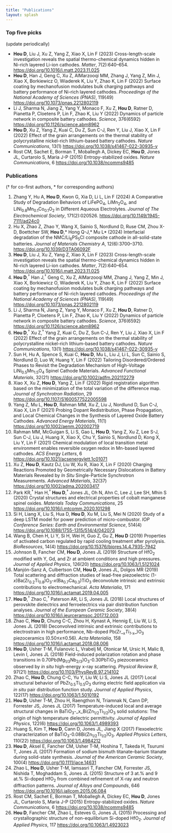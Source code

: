 ```yaml
---
title: "Publications"
layout: splash
---
```


### Top five picks
(update periodically)

+ **Hou D**, Liu J, Xu Z, Yang Z, Xiao X, Lin F (2023) Cross-length-scale investigation reveals the spatial thermo-chemical dynamics hidden in Ni-rich layered Li-ion cathodes. _Matter_, 7(2):640–654. <https://doi.org/10.1016/j.matt.2023.11.025>
+ **Hou D**, Han J, Geng C, Xu Z, AlMarzooqi MM, Zhang J, Yang Z, Min J, Xiao X, Borkiewicz O, Wiaderek K, Liu Y, Zhao K, Lin F (2022) Surface coating by mechanofusion modulates bulk charging pathways and battery performance of Ni-rich layered cathodes. _Proceedings of the National Academy of Sciences (PNAS)_, 119(49) <https://doi.org/10.1073/pnas.2212802119>
+ Li J, Sharma N, Jiang Z, Yang Y, Monaco F, Xu Z, **Hou D**, Ratner D, Pianetta P, Cloetens P, Lin F, Zhao K, Liu Y (2022) Dynamics of particle network in composite battery cathodes. _Science_, 376(6592) <https://doi.org/10.1126/science.abm8962>
+ **Hou D**, Xu Z, Yang Z, Kuai C, Du Z, Sun C-J, Ren Y, Liu J, Xiao X, Lin F (2022) Effect of the grain arrangements on the thermal stability of polycrystalline nickel-rich lithium-based battery cathodes. _Nature Communications_, 13(1) <https://doi.org/10.1038/s41467-022-30935-y>
+ Rost CM, Sachet E, Borman T, Moballegh A, Dickey EC, **Hou D**, Jones JL, Curtarolo S, Maria J-P (2015) Entropy-stabilized oxides. _Nature Communications_, 6 <https://doi.org/10.1038/ncomms9485>


### Publications
(† for co-first authors, \* for corresponding authors)

1. Zhang Y, Hu A, **Hou D**, Kwon G, Xia D, Li L, Lin F (2024) A Comparative Study of Degradation Behaviors of LiFePO<sub>4</sub>, LiMn<sub>2</sub>O<sub>4</sub>, and LiNi<sub>0.8</sub>Mn<sub>0.1</sub>Co<sub>0.1</sub>O<sub>2</sub> in Different Aqueous Electrolytes. _Journal of The Electrochemical Society_, 171(2):020526. <https://doi.org/10.1149/1945-7111/ad24c0>
1. Hu X, Zhao Z, Zhao Y, Wang X, Sainio S, Nordlund D, Ruse CM, Zhou X-D, Boettcher SW, **Hou D**,\* Hong Q-J,\* Mu L\* (2024) Interfacial degradation of the NMC/Li<sub>6</sub>PS<sub>5</sub>Cl composite cathode in all-solid-state batteries. _Journal of Materials Chemistry A_, 12(6):3700–3710. <https://doi.org/10.1039/D3TA06092F>
1. **Hou D**, Liu J, Xu Z, Yang Z, Xiao X, Lin F (2023) Cross-length-scale investigation reveals the spatial thermo-chemical dynamics hidden in Ni-rich layered Li-ion cathodes. _Matter_, 7(2):640–654. <https://doi.org/10.1016/j.matt.2023.11.025>
1. **Hou D**,<sup>†</sup> Han J,<sup>†</sup> Geng C, Xu Z, AlMarzooqi MM, Zhang J, Yang Z, Min J, Xiao X, Borkiewicz O, Wiaderek K, Liu Y, Zhao K, Lin F (2022) Surface coating by mechanofusion modulates bulk charging pathways and battery performance of Ni-rich layered cathodes. _Proceedings of the National Academy of Sciences (PNAS)_, 119(49) <https://doi.org/10.1073/pnas.2212802119>
1. Li J, Sharma N, Jiang Z, Yang Y, Monaco F, Xu Z, **Hou D**, Ratner D, Pianetta P, Cloetens P, Lin F, Zhao K, Liu Y (2022) Dynamics of particle network in composite battery cathodes. _Science_, 376(6592) <https://doi.org/10.1126/science.abm8962>
1. **Hou D**,<sup>†</sup> Xu Z,<sup>†</sup> Yang Z, Kuai C, Du Z, Sun C-J, Ren Y, Liu J, Xiao X, Lin F (2022) Effect of the grain arrangements on the thermal stability of polycrystalline nickel-rich lithium-based battery cathodes. _Nature Communications_, 13(1) <https://doi.org/10.1038/s41467-022-30935-y>
1. Sun H, Hu A, Spence S, Kuai C, **Hou D**, Mu L, Liu J, Li L, Sun C, Sainio S, Nordlund D, Luo W, Huang Y, Lin F (2022) Tailoring Disordered/Ordered Phases to Revisit the Degradation Mechanism of High-Voltage LiNi<sub>0.5</sub>Mn<sub>1.5</sub>O<sub>4</sub> Spinel Cathode Materials. _Advanced Functional Materials_, 32(21) <https://doi.org/10.1002/adfm.202112279>
1. Xiao X, Xu Z, **Hou D**, Yang Z, Lin F (2022) Rigid registration algorithm based on the minimization of the total variation of the difference map. _Journal of Synchrotron Radiation_, 29 <https://doi.org/10.1107/S1600577522005598>
1. Yang Z, Mu L, **Hou D**, Rahman MM, Xu Z, Liu J, Nordlund D, Sun C-J, Xiao X, Lin F (2021) Probing Dopant Redistribution, Phase Propagation, and Local Chemical Changes in the Synthesis of Layered Oxide Battery Cathodes. _Advanced Energy Materials_, 11(1) <https://doi.org/10.1002/aenm.202002719>
1. Rahman MM, McGuigan S, Li S, Gao L, **Hou D**, Yang Z, Xu Z, Lee S-J, Sun C-J, Liu J, Huang X, Xiao X, Chu Y, Sainio S, Nordlund D, Kong X, Liu Y, Lin F (2021) Chemical modulation of local transition metal environment enables reversible oxygen redox in Mn-based layered cathodes. _ACS Energy Letters_, 6 <https://doi.org/10.1021/acsenergylett.1c01071>
1. Xu Z, **Hou D**, Kautz DJ, Liu W, Xu R, Xiao X, Lin F (2020) Charging Reactions Promoted by Geometrically Necessary Dislocations in Battery Materials Revealed by _In Situ_ Single-Particle Synchrotron Measurements. _Advanced Materials_, 32(37) <https://doi.org/10.1002/adma.202003417>
1. Park KR,<sup>†</sup> Han H,<sup>†</sup> **Hou D**,<sup>†</sup> Jones JL, Oh N, Ahn C, Lee J, Lee SH, Mhin S (2020) Crystal structures and electrical properties of cobalt manganese spinel oxides. _Materials Today Communications_, 25 <https://doi.org/10.1016/j.mtcomm.2020.101298>
1. Si H, Liang X, Liu S, Hua D, **Hou D**, Xu M, Liu S, Mei N (2020) Study of a deep LSTM model for power prediction of micro-combustor. _IOP Conference Series: Earth and Environmental Science_, 514(4) <https://doi.org/10.1088/1755-1315/514/4/042073>
1. Wang B, Chen H, Li Y, Si H, Wei H, Guo Z, Gu Z, **Hou D** (2019) Properties of activated carbon regulated by rapid cooling treatment after pyrolysis. _BioResources_, 14(4) <https://doi.org/10.15376/biores.14.4.7935-7942>
1. Johnson B, Fancher CM, **Hou D**, Jones JL (2019) Structure of HfO<sub>2</sub> modified with Y, Gd, and Zr at ambient conditions and high pressures. _Journal of Applied Physics_, 126(20) <https://doi.org/10.1063/1.5121024>
1. Manjón-Sanz A, Culbertson CM, **Hou D**, Jones JL, Dolgos MR (2019) Total scattering and diffraction studies of lead-free piezoelectric (1-_x_)Ba(Zr<sub>0.2</sub>Ti<sub>0.8</sub>)O<sub>3</sub>\-_x_(Ba<sub>0.7</sub>Ca<sub>0.3</sub>)TiO<sub>3</sub> deconvolute intrinsic and extrinsic contributions to electromechanical. _Acta Materialia_, 171 <https://doi.org/10.1016/j.actamat.2019.04.005>
1. **Hou D**,<sup>†</sup> Zhao C,<sup>†</sup> Paterson AR, Li S, Jones JL (2018) Local structures of perovskite dielectrics and ferroelectrics via pair distribution function analyses. _Journal of the European Ceramic Society_, 38(4) <https://doi.org/10.1016/j.jeurceramsoc.2017.12.003>
1. Zhao C, **Hou D**, Chung C-C, Zhou H, Kynast A, Hennig E, Liu W, Li S, Jones JL (2018) Deconvolved intrinsic and extrinsic contributions to electrostrain in high performance, Nb-doped Pb(Zr_<sub>x</sub>_Ti<sub>1-</sub>_<sub>x</sub>_)O<sub>3</sub> piezoceramics (0.50≤_x_≤0.56). _Acta Materialia_, 158 <https://doi.org/10.1016/j.actamat.2018.08.006>
1. **Hou D**, Usher T-M, Fulanovic L, Vrabelj M, Otonicar M, Ursic H, Malic B, Levin I, Jones JL (2018) Field-induced polarization rotation and phase transitions in 0.70Pb(Mg<sub>1/3</sub>Nb<sub>2/3</sub>)O<sub>3</sub>\-0.30PbTiO<sub>3</sub> piezoceramics observed by _in situ_ high-energy x-ray scattering. _Physical Review B_, 97(21) <https://doi.org/10.1103/PhysRevB.97.214102>
1. Zhao C, **Hou D**, Chung C-C, Yu Y, Liu W, Li S, Jones JL (2017) Local structural behavior of PbZr<sub>0.5</sub>Ti<sub>0.5</sub>O<sub>3</sub> during electric field application via _in situ_ pair distribution function study. _Journal of Applied Physics_, 122(17) <https://doi.org/10.1063/1.5010192>
1. **Hou D**, Usher T-M, Zhou H, Raengthon N, Triamnak N, Cann DP, Forrester JS, Jones JL (2017) Temperature-induced local and average structural changes in BaTiO<sub>3</sub>\-_x_Bi(Zn<sub>1/2</sub>Ti<sub>1/2</sub>)O<sub>3</sub> solid solutions: The origin of high temperature dielectric permittivity. _Journal of Applied Physics_, 122(6) <https://doi.org/10.1063/1.4989393>
1. Huang S, Kim T, **Hou D**, Cann D, Jones JL, Jiang X (2017) Flexoelectric characterization of BaTiO<sub>3</sub>\-0.08Bi(Zn<sub>1/2</sub>Ti<sub>1/2</sub>)O<sub>3</sub>. _Applied Physics Letters_, 110(22) <https://doi.org/10.1063/1.4984212>
1. **Hou D**, Aksel E, Fancher CM, Usher T-M, Hoshina T, Takeda H, Tsurumi T, Jones JL (2017) Formation of sodium bismuth titanate–barium titanate during solid-state synthesis. _Journal of the American Ceramic Society_, 100(4) <https://doi.org/10.1111/jace.14631>
1. Zhao L, **Hou D**, Usher T-M, Iamsasri T, Fancher CM, Forrester JS, Nishida T, Moghaddam S, Jones JL (2015) Structure of 3 at.% and 9 at.% Si-doped HfO<sub>2</sub> from combined refinement of X-ray and neutron diffraction patterns. _Journal of Alloys and Compounds_, 646 <https://doi.org/10.1016/j.jallcom.2015.06.084>
1. Rost CM, Sachet E, Borman T, Moballegh A, Dickey EC, **Hou D**, Jones JL, Curtarolo S, Maria J-P (2015) Entropy-stabilized oxides. _Nature Communications_, 6 <https://doi.org/10.1038/ncomms9485>
1. **Hou D**, Fancher CM, Zhao L, Esteves G, Jones JL (2015) Processing and crystallographic structure of non-equilibrium Si-doped HfO<sub>2</sub>. _Journal of Applied Physics_, 117 <https://doi.org/10.1063/1.4923023>